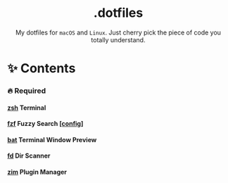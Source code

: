 <div align="center">

# .dotfiles

My dotfiles for `macOS` and `Linux`. Just cherry pick the piece of code you totally understand.

</div>

# ✨ Contents

### 🔥 Required



#### [zsh](https://github.com/ohmyzsh/ohmyzsh) Terminal

#### [fzf](https://github.com/junegunn/fzf) Fuzzy Search [[config]](./.term/bin/install-or-update)

#### [bat](https://github.com/sharkdp/bat) Terminal Window Preview

#### [fd](https://github.com/sharkdp/fd) Dir Scanner

#### [zim](https://zimfw.sh/) Plugin Manager
